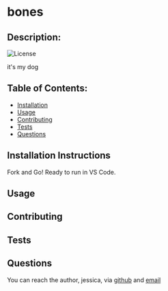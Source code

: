 # bones
## Description:
![License](https://img.shields.io/apm/l/vim-mode)
  
it's my dog

    
## Table of Contents:
* [Installation](#installation-instructions)
* [Usage](#usage)
* [Contributing](#contributing)
* [Tests](#tests)
* [Questions](#questions)

## Installation Instructions
Fork and Go! Ready to run in VS Code. 

## Usage

## Contributing

## Tests

## Questions
You can reach the author, jessica,  via [github](http://github.com/jessicablank) and [email](mailto:jessicablankemeier@gmail.com)

